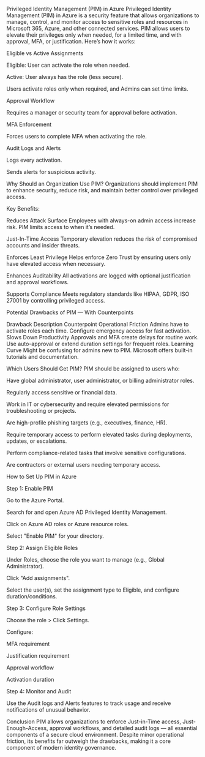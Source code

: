 Privileged Identity Management (PIM) in Azure
Privileged Identity Management (PIM) in Azure is a security feature that allows organizations to manage, control, and monitor access to sensitive roles and resources in Microsoft 365, Azure, and other connected services.
PIM allows users to elevate their privileges only when needed, for a limited time, and with approval, MFA, or justification. Here’s how it works:

Eligible vs Active Assignments

Eligible: User can activate the role when needed.

Active: User always has the role (less secure).

Users activate roles only when required, and Admins can set time limits.

Approval Workflow

Requires a manager or security team for approval before activation.

MFA Enforcement

Forces users to complete MFA when activating the role.

Audit Logs and Alerts

Logs every activation.

Sends alerts for suspicious activity.

Why Should an Organization Use PIM?
Organizations should implement PIM to enhance security, reduce risk, and maintain better control over privileged access.

Key Benefits:

Reduces Attack Surface
Employees with always-on admin access increase risk. PIM limits access to when it’s needed.

Just-In-Time Access
Temporary elevation reduces the risk of compromised accounts and insider threats.

Enforces Least Privilege
Helps enforce Zero Trust by ensuring users only have elevated access when necessary.

Enhances Auditability
All activations are logged with optional justification and approval workflows.

Supports Compliance
Meets regulatory standards like HIPAA, GDPR, ISO 27001 by controlling privileged access.

Potential Drawbacks of PIM — With Counterpoints

Drawback	Description	Counterpoint
Operational Friction	Admins have to activate roles each time.	Configure emergency access for fast activation.
Slows Down Productivity	Approvals and MFA create delays for routine work.	Use auto-approval or extend duration settings for frequent roles.
Learning Curve	Might be confusing for admins new to PIM.	Microsoft offers built-in tutorials and documentation.

Which Users Should Get PIM?
PIM should be assigned to users who:

Have global administrator, user administrator, or billing administrator roles.

Regularly access sensitive or financial data.

Work in IT or cybersecurity and require elevated permissions for troubleshooting or projects.

Are high-profile phishing targets (e.g., executives, finance, HR).

Require temporary access to perform elevated tasks during deployments, updates, or escalations.

Perform compliance-related tasks that involve sensitive configurations.

Are contractors or external users needing temporary access.

How to Set Up PIM in Azure

Step 1: Enable PIM

Go to the Azure Portal.

Search for and open Azure AD Privileged Identity Management.

Click on Azure AD roles or Azure resource roles.

Select "Enable PIM" for your directory.

Step 2: Assign Eligible Roles

Under Roles, choose the role you want to manage (e.g., Global Administrator).

Click "Add assignments".

Select the user(s), set the assignment type to Eligible, and configure duration/conditions.

Step 3: Configure Role Settings

Choose the role > Click Settings.

Configure:

MFA requirement

Justification requirement

Approval workflow

Activation duration

Step 4: Monitor and Audit

Use the Audit logs and Alerts features to track usage and receive notifications of unusual behavior.

Conclusion
PIM allows organizations to enforce Just-in-Time access, Just-Enough-Access, approval workflows, and detailed audit logs — all essential components of a secure cloud environment. Despite minor operational friction, its benefits far outweigh the drawbacks, making it a core component of modern identity governance.
